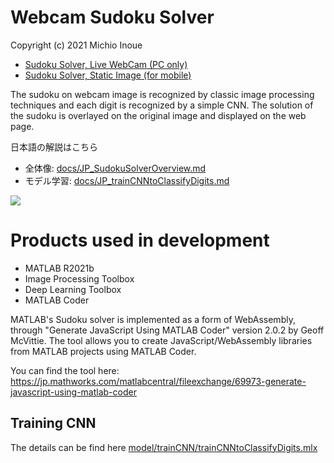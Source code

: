 # Webcam Sudoku Solver 
Copyright (c) 2021 Michio Inoue

   -  [Sudoku Solver, Live WebCam (PC only)](https://minoue-xx.github.io/Sudoku-Solver-via-Wasm/index.html) 
   -  [Sudoku Solver, Static Image (for mobile)](https://minoue-xx.github.io/Sudoku-Solver-via-Wasm/index_mobile.html) 

The sudoku on webcam image is recognized by classic image processing  techniques and each digit
is recognized by a simple CNN. The solution of the sudoku is overlayed on the original image
and displayed on the web page.

日本語の解説はこちら
- 全体像: [docs/JP_SudokuSolverOverview.md](docs/JP_SudokuSolverOverview.md)
- モデル学習: [docs/JP_trainCNNtoClassifyDigits.md](docs/JP_trainCNNtoClassifyDigits.md)

![](./docs/demo_webcam_lowres.gif)

# Products used in development

- MATLAB R2021b
- Image Processing Toolbox
- Deep Learning Toolbox
- MATLAB Coder

MATLAB's Sudoku solver is implemented as a form of WebAssembly, 
through "Generate JavaScript Using MATLAB Coder" version 2.0.2 by Geoff McVittie. 
The tool allows you to create JavaScript/WebAssembly libraries from MATLAB projects using MATLAB Coder.

You can find the tool here:
https://jp.mathworks.com/matlabcentral/fileexchange/69973-generate-javascript-using-matlab-coder


## Training CNN
The details can be find here [model/trainCNN/trainCNNtoClassifyDigits.mlx](./model/trainCNN/trainCNNtoClassifyDigits.md)
